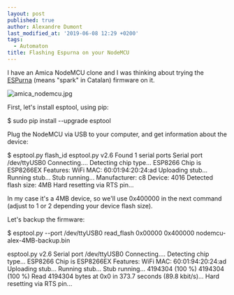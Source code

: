 ```yaml
---
layout: post
published: true
author: Alexandre Dumont
last_modified_at: '2019-06-08 12:29 +0200'
tags:
  - Automaton
title: Flashing Espurna on your NodeMCU
---
```

I have an Amica NodeMCU clone and I was thinking about trying the [ESPurna](https://github.com/xoseperez/espurna/wiki/Hardware) (means "spark" in Catalan) firmware on it.

![amica_nodemcu.jpg]({{site.baseurl}}/images/amica_nodemcu.jpg)

First, let's install esptool, using pip:

$ sudo pip install --upgrade esptool

Plug the NodeMCU via USB to your computer, and get information about the device:

$ esptool.py flash_id
esptool.py v2.6
Found 1 serial ports
Serial port /dev/ttyUSB0
Connecting....
Detecting chip type... ESP8266
Chip is ESP8266EX
Features: WiFi
MAC: 60:01:94:20:24:ad
Uploading stub...
Running stub...
Stub running...
Manufacturer: c8
Device: 4016
Detected flash size: 4MB
Hard resetting via RTS pin...

In my case it's a 4MB device, so we'll use 0x400000 in the next command (adjust to 1 or 2 depending your device flash size).

Let's backup the firmware:

$ esptool.py --port /dev/ttyUSB0 read_flash 0x00000 0x400000 nodemcu-alex-4MB-backup.bin

esptool.py v2.6
Serial port /dev/ttyUSB0
Connecting....
Detecting chip type... ESP8266
Chip is ESP8266EX
Features: WiFi
MAC: 60:01:94:20:24:ad
Uploading stub...
Running stub...
Stub running...
4194304 (100 %)
4194304 (100 %)
Read 4194304 bytes at 0x0 in 373.7 seconds (89.8 kbit/s)...
Hard resetting via RTS pin...

